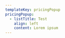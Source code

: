 ```yaml
---
templateKey: pricingPopup
pricingPopup:
  - listTitle: Test
    align: left
    content: L﻿orem ipsum
---
```

